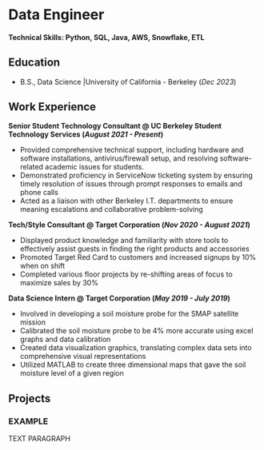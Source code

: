 # Data Engineer

#### Technical Skills: Python, SQL, Java, AWS, Snowflake, ETL

## Education	        		
- B.S., Data Science |University of California - Berkeley (_Dec 2023_)

## Work Experience
**Senior Student Technology Consultant @ UC Berkeley Student Technology Services (_August 2021 - Present_)**
- Provided comprehensive technical support, including hardware and software installations, antivirus/firewall setup, and resolving software-related academic issues for students.
- Demonstrated proficiency in ServiceNow ticketing system by ensuring timely resolution of issues through prompt responses to emails and phone calls
- Acted as a liaison with other Berkeley I.T. departments to ensure meaning escalations and collaborative problem-solving

**Tech/Style Consultant @ Target Corporation (_Nov 2020 - August 2021_)**
- Displayed product knowledge and familiarity with store tools to effectively assist guests in finding the right products and accessories
- Promoted Target Red Card to customers and increased signups by 10% when on shift
- Completed various floor projects by re-shifting areas of focus to maximize sales by 30%

**Data Science Intern @ Target Corporation (_May 2019 -  July 2019_)**
- Involved in developing a soil moisture probe for the SMAP satellite mission
- Calibrated the soil moisture probe to be 4% more accurate using excel graphs and data calibration
- Created data visualization graphics, translating complex data sets into comprehensive visual representations
- Utilized MATLAB to create three dimensional maps that gave the soil moisture level of a given region


## Projects
### EXAMPLE

TEXT PARAGRAPH

